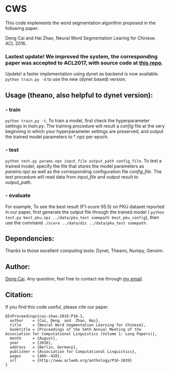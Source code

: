 
# CWS

This code implements the word segmentation algorithm proposed in the following paper.

Deng Cai and Hai Zhao, Neural Word Segmentation Learing for Chinese. ACL 2016.

### Lastest update! We improved the system, the corresponding paper was accepted to ACL2017, with source code at [this repo](https://github.com/jcyk/greedyCWS).

Update! a faster implementation using dynet as backend is now available.
```python train.py -d``` to use the new (dynet based) version.

## Usage (theano, also helpful to dynet version):
### - train
```python train.py -t```. To train a model, first check the hyperparameter settings in *train.py*. The training procedure will result a *config* file at the very beginning in which your hyperparameter settings are preserved, and output the trained model parameters to **\.npz* per epoch. 

### - test 
```python test.py params.npz input_file output_path config_file```. To test a trained model, specify the file that stores the model parameters as *params.npz* as well as the corresponding configuration file *config_file*. The test procedure will read data from *input_file* and output result to *output_path*.

### - evaluate     
For example, To see the best result (F1-score 95.5) on PKU dataset reported in our paper, first generate the output file through the trained model ( ```python test.py best_pku.npz ../data/pku_test somepath best_pku_config```), then use the command ```./score ../data/dic ../data/pku_test somepath```.
       
## Dependencies: 
Thanks to those excellent computing tools: Dynet, Theano, Numpy, Gensim.

## Author: 
[Deng Cai](https://jcyk.github.io/). Any question, feel free to contact me through [my email](mailto:thisisjcykcd@gmail.com).

## Citation:
If you find this code useful, please cite our paper.
```
@InProceedings{cai-zhao:2016:P16-1,
  author    = {Cai, Deng  and  Zhao, Hai},
  title     = {Neural Word Segmentation Learning for Chinese},
  booktitle = {Proceedings of the 54th Annual Meeting of the Association for Computational Linguistics (Volume 1: Long Papers)},
  month     = {August},
  year      = {2016},
  address   = {Berlin, Germany},
  publisher = {Association for Computational Linguistics},
  pages     = {409--420},
  url       = {http://www.aclweb.org/anthology/P16-1039}
}
```

